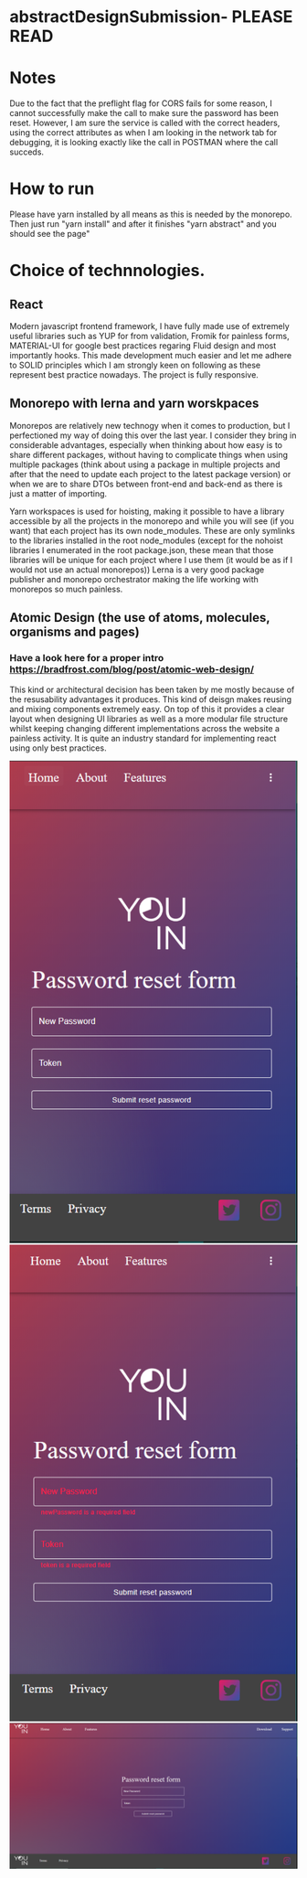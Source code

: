 # abstractDesignSubmission- PLEASE READ

# Notes
  Due to the fact that the preflight flag for CORS fails for some reason, I cannot successfully make the call to make sure the password has been reset. However, I am sure the service is called with the correct headers, using the correct attributes as when I am looking in the network tab for debugging, it is looking exactly like the call in POSTMAN where the call succeds.
  
# How to run
  Please have yarn installed by all means as this is needed by the monorepo. Then just run "yarn install" and after it finishes "yarn abstract" and you should see the page" 
  
# Choice of technnologies.
 
## React
  Modern javascript frontend framework, I have fully made use of extremely useful libraries such as YUP for from validation, Fromik for painless forms, MATERIAL-UI for google best practices regaring Fluid design and most importantly hooks. This made development much easier and let me adhere to SOLID principles which I am strongly keen on following as these represent best practice nowadays.
  The project is fully responsive.

## Monorepo with lerna and yarn worskpaces
  Monorepos are relatively new technogy when it comes to production, but I perfectioned my way of doing this over the last year. I consider they bring in considerable advantages, especially when thinking about how easy is to share different packages, without having to complicate things when using multiple packages (think about using a package in multiple projects and after that the need to update each project to the latest package version) or when we are to share DTOs between front-end and back-end as there is just a matter of importing.
  
  Yarn workspaces is used for hoisting, making it possible to have a library accessible by all the projects in the monorepo and while you will see (if you want) that each project has its own node_modules. These are only symlinks to the libraries installed in the root node_modules (except for the nohoist libraries I enumerated in the root package.json, these mean that those libraries will be unique for each project where I use them (it would be as if I would not use an actual monorepos))
  Lerna is a very good package publisher and monorepo orchestrator making the life working with monorepos so much painless.
  
## Atomic Design (the use of atoms, molecules, organisms and pages)
  ### Have a look here for a proper intro https://bradfrost.com/blog/post/atomic-web-design/
  This kind or architectural decision has been taken by me mostly because of the resusability advantages it produces. This kind of deisgn makes reusing and mixing components extremely easy. On top of this it provides a clear layout when designing UI libraries as well as  a more modular file structure whilst keeping changing different implementations across the website a painless activity. It is quite an industry standard for implementing react using only best practices.
  
  ![Image1](https://github.com/raizen4/abstractDesignSubmission/blob/master/mobileImage.PNG)
  ![Image2](https://github.com/raizen4/abstractDesignSubmission/blob/master/errors.PNG)
  ![Image3](https://github.com/raizen4/abstractDesignSubmission/blob/master/desktopImage.PNG)
